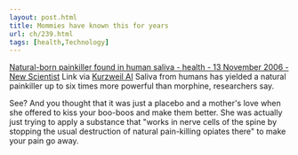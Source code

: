 ```yaml
---
layout: post.html
title: Mommies have known this for years
url: ch/239.html
tags: [health,Technology]
---
```

[Natural-born painkiller found in human saliva - health - 13 November 2006 - New Scientist](http://www.newscientist.com/article/dn10514-naturalborn-painkiller-found-in-human-saliva-.html) Link via [Kurzweil AI](http://www.kurzweilai.net/) Saliva from humans has yielded a natural painkiller up to six times more powerful than morphine, researchers say.

See? And you thought that it was just a placebo and a mother's love when she offered to kiss your boo-boos and make them better. She was actually just trying to apply a substance that "works in nerve cells of the spine by stopping the usual destruction of natural pain-killing opiates there" to make your pain go away.
